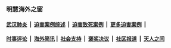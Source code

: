 
### 明慧海外之窗

####  [武汉肺炎](indexes/365.md?t=05061201) &nbsp;|&nbsp;  [迫害案例综述](indexes/328.md?t=05061201) &nbsp;|&nbsp; [迫害致死案例](indexes/277.md?t=05061201)  &nbsp;|&nbsp; [更多迫害案例](indexes/81.md?t=05061201)  &nbsp;|&nbsp; 
####  [时事评论](indexes/19.md?t=05061201) &nbsp;|&nbsp; [海外简讯](indexes/245.md?t=05061201)&nbsp;|&nbsp;  [社会支持](indexes/140.md?t=05061201) &nbsp;|&nbsp; [褒奖决议](indexes/282.md?t=05061201) &nbsp;|&nbsp; [社区报道](indexes/91.md?t=05061201)  &nbsp;|&nbsp; [天人之间](indexes/78.md?t=05061201) 


